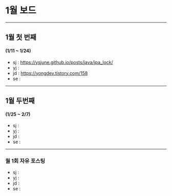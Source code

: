 # 1월 보드 

------

## 1월 첫  번째

#### (1/11 ~ 1/24)

- sj : https://ysjune.github.io/posts/java/jpa_lock/
- yj :
- jd : https://yongdev.tistory.com/158
- se :



------

## 1월 두번째

#### (1/25 ~ 2/7)

- sj : 
- yj :
- jd : 
- se :

------

### 월 1회 자유 포스팅

- sj : 
- yj :
- jd : 
- se :
